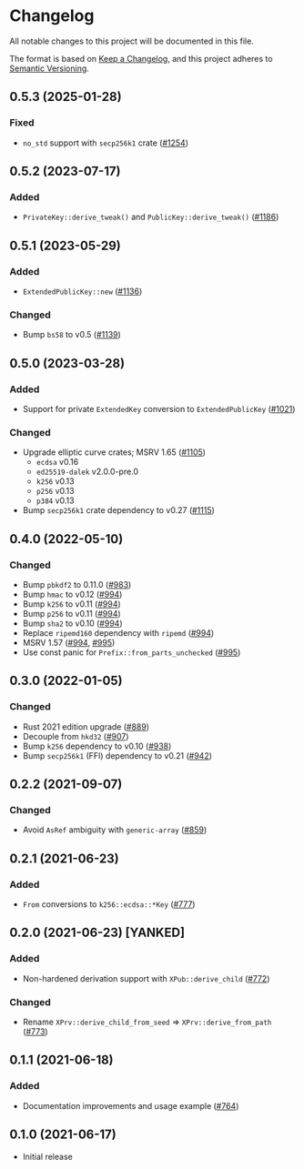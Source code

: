 # Changelog
All notable changes to this project will be documented in this file.

The format is based on [Keep a Changelog](https://keepachangelog.com/en/1.0.0/),
and this project adheres to [Semantic Versioning](https://semver.org/spec/v2.0.0.html).

## 0.5.3 (2025-01-28)
### Fixed
- `no_std` support with `secp256k1` crate ([#1254])

[#1254]: https://github.com/iqlusioninc/crates/pull/1254

## 0.5.2 (2023-07-17)
### Added
- `PrivateKey::derive_tweak()` and `PublicKey::derive_tweak()` ([#1186])

[#1186]: https://github.com/iqlusioninc/crates/pull/1186

## 0.5.1 (2023-05-29)
### Added
- `ExtendedPublicKey::new` ([#1136])

### Changed
- Bump `bs58` to v0.5 ([#1139])

[#1136]: https://github.com/iqlusioninc/crates/pull/1136
[#1139]: https://github.com/iqlusioninc/crates/pull/1139

## 0.5.0 (2023-03-28)
### Added
- Support for private `ExtendedKey` conversion to `ExtendedPublicKey` ([#1021])

### Changed
- Upgrade elliptic curve crates; MSRV 1.65 ([#1105])
  - `ecdsa` v0.16
  - `ed25519-dalek` v2.0.0-pre.0
  - `k256` v0.13
  - `p256` v0.13
  - `p384` v0.13
- Bump `secp256k1` crate dependency to v0.27 ([#1115])

[#1021]: https://github.com/iqlusioninc/crates/pull/1021
[#1105]: https://github.com/iqlusioninc/crates/pull/1105
[#1115]: https://github.com/iqlusioninc/crates/pull/1115

## 0.4.0 (2022-05-10)
### Changed
- Bump `pbkdf2` to 0.11.0 ([#983])
- Bump `hmac` to v0.12 ([#994])
- Bump `k256` to v0.11 ([#994])
- Bump `p256` to v0.11 ([#994])
- Bump `sha2` to v0.10 ([#994])
- Replace `ripemd160` dependency with `ripemd` ([#994])
- MSRV 1.57 ([#994], [#995])
- Use const panic for `Prefix::from_parts_unchecked` ([#995])

[#983]: https://github.com/iqlusioninc/crates/pull/983
[#994]: https://github.com/iqlusioninc/crates/pull/994
[#995]: https://github.com/iqlusioninc/crates/pull/995

## 0.3.0 (2022-01-05)
### Changed
- Rust 2021 edition upgrade ([#889])
- Decouple from `hkd32` ([#907])
- Bump `k256` dependency to v0.10 ([#938])
- Bump `secp256k1` (FFI) dependency to v0.21 ([#942])

[#889]: https://github.com/iqlusioninc/crates/pull/889
[#907]: https://github.com/iqlusioninc/crates/pull/907
[#938]: https://github.com/iqlusioninc/crates/pull/938
[#942]: https://github.com/iqlusioninc/crates/pull/942

## 0.2.2 (2021-09-07)
### Changed
- Avoid `AsRef` ambiguity with `generic-array` ([#859])

[#859]: https://github.com/iqlusioninc/crates/pull/859

## 0.2.1 (2021-06-23)
### Added
- `From` conversions to `k256::ecdsa::*Key` ([#777])

[#777]: https://github.com/iqlusioninc/crates/pull/777

## 0.2.0 (2021-06-23) [YANKED]
### Added
- Non-hardened derivation support with `XPub::derive_child` ([#772])

### Changed
- Rename `XPrv::derive_child_from_seed` => `XPrv::derive_from_path` ([#773])

[#772]: https://github.com/iqlusioninc/crates/pull/772
[#773]: https://github.com/iqlusioninc/crates/pull/773

## 0.1.1 (2021-06-18)
### Added
- Documentation improvements and usage example ([#764])

[#764]: https://github.com/iqlusioninc/crates/pull/764

## 0.1.0 (2021-06-17)
- Initial release
